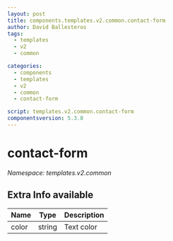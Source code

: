 ```yaml
---
layout: post
title: components.templates.v2.common.contact-form
author: David Ballesteros
tags:
  - templates
  - v2
  - common

categories:
  - components
  - templates
  - v2
  - common
  - contact-form

script: templates.v2.common.contact-form
componentsversion: 5.3.8
---
```

# contact-form

*Namespace: templates.v2.common*

## Extra Info available

| Name | Type | Description |
| --- | --- | --- |
| color | string | Text color |